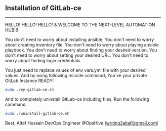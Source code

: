 ## **Installation of GitLab-ce**
***

HELLO! HELLO! HELLO! & WELCOME TO THE NEXT-LEVEL AUTOMATION HUB!!!

You don't need to worry about installing ansible.
You don't need to worry about creating inventory file.
You don't need to worry about playing ansible playbook.
You don't need to worry about finding your desired version.
You don't need to worry about setting your desired URL.
You don't need to worry about finding login credentials.

You just need to replace values of env_vars.yml file with your desired values.
And by using following miracle command, You've your private GitLab Instance READY!

```bash
sudo ./my-gitlab-ce.sh
```

And to completely uninstall GitLab-ce including files, Run the following command.

```bash
sudo ./uninstall-gitlab-ce.sh
```

Best,
Altaf Hussain
DevOps Engineer @OpsHive
(writing2altaf@gmail.com)